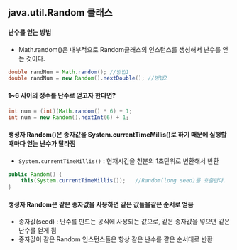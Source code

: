 ## java.util.Random 클래스

#### 난수를 얻는 방법

* Math.random()은 내부적으로 Random클래스의 인스턴스를 생성해서 난수를 얻는 것이다.

```java
double randNum = Math.random(); //방법1
double randNum = new Random().nextDouble(); //방법2
```

#### 1~6 사이의 정수를 난수로 얻고자 한다면?

```java
int num = (int)(Math.random() * 6) + 1;
int num = new Random().nextInt(6) + 1;
```

#### 생성자 Random()은 종자값을 System.currentTimeMillis()로 하기 때문에 실행할 때마다 얻는 난수가 달라짐
* ```System.currentTimeMillis()``` : 현재시간을 천분의 1초단위로 변환해서 반환

```java
public Random() {
    this(System.currentTimeMillis());	//Random(long seed)를 호출한다.
}
```

#### 생성자 Random은 같은 종자값을 사용하면 같은 값들을같은 순서로 얻음

* 종자값(seed) : 난수를 만드는 공식에 사용되는 값으로, 같은 종자값을 넣으면 같은 난수를 얻게 됨
* 종자값이 같은 Random 인스턴스들은 항상 같은 난수를 같은 순서대로 반환
